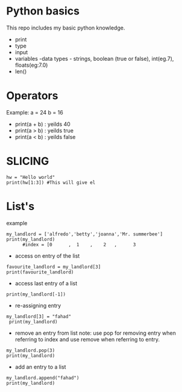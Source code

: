 # Python basics

This repo includes my basic python knowledge.

- print
- type
- input
- variables
-data types - strings, boolean (true or false), int(eg.7), floats(eg:7.0) 
- len()
# Operators 
Example: 
a = 24
b = 16
- print(a + b) : yeilds 40
- print(a > b) : yeilds true
- print(a < b) : yeilds false 

# SLICING 
```
hw = "Hello world"
print(hw[1:3]) #This will give el
```
# List's
example
 ```
my_landlord = ['alfredo','betty','joanna','Mr. summerbee']
print(my_landlord)
       #index = [0      ,  1    ,    2   ,      3
```
- access on entry of the list
````
favourite_landlord = my_landlord[3]
print(favourite_landlord)
````
- access last entry of a list
````
print(my_landlord[-1])
````
- re-assigning entry 
````
my_landlord[3] = "fahad"
 print(my_landlord)
````
- remove an entry from list
note: use pop for removing entry when referring to index and use remove when referring to entry.
````
my_landlord.pop(3)
print(my_landlord)
````
- add an entry to a list 
````
my_landlord.append("fahad")
print(my_landlord)
````
